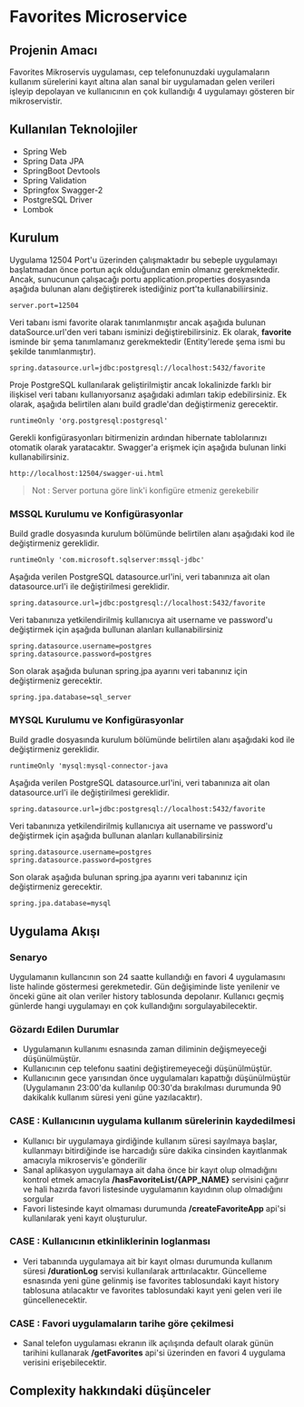 # Favorites Microservice

## Projenin Amacı
Favorites Mikroservis uygulaması, cep telefonunuzdaki uygulamaların kullanım sürelerini kayıt altına alan sanal bir uygulamadan gelen verileri işleyip depolayan ve kullanıcının en çok kullandığı 4 uygulamayı gösteren bir mikroservistir. 

## Kullanılan Teknolojiler
* Spring Web
* Spring Data JPA
* SpringBoot Devtools
* Spring Validation
* Springfox Swagger-2
* PostgreSQL Driver
* Lombok

## Kurulum

Uygulama 12504 Port'u üzerinden çalışmaktadır bu sebeple uygulamayı başlatmadan önce portun açık olduğundan emin olmanız gerekmektedir. Ancak, sunucunun çalışacağı portu application.properties dosyasında aşağıda bulunan alanı değiştirerek istediğiniz port'ta kullanabiliirsiniz.
```
server.port=12504
```

Veri tabanı ismi favorite olarak tanımlanmıştır ancak aşağıda bulunan dataSource.url'den veri tabanı isminizi değiştirebilirsiniz. Ek olarak,  **favorite** isminde bir şema tanımlamanız gerekmektedir (Entity'lerede şema ismi bu şekilde tanımlanmıştır).
```
spring.datasource.url=jdbc:postgresql://localhost:5432/favorite
```

Proje PostgreSQL kullanılarak geliştirilmiştir ancak lokalinizde farklı bir ilişkisel veri tabanı kullanıyorsanız aşağıdaki adımları takip edebilirsiniz. Ek olarak, aşağıda belirtilen alanı build gradle'dan değiştirmeniz gerecektir.
```
runtimeOnly 'org.postgresql:postgresql'
```

Gerekli konfigürasyonları bitirmenizin ardından hibernate tablolarınızı otomatik olarak yaratacaktır. Swagger'a erişmek için aşağıda bulunan linki kullanabilirsiniz.
```
http://localhost:12504/swagger-ui.html
```
> Not : Server portuna göre link'i konfigüre etmeniz gerekebilir

### MSSQL Kurulumu ve Konfigürasyonlar
Build gradle dosyasında kurulum bölümünde belirtilen alanı aşağıdaki kod ile değiştirmeniz gereklidir.
```
runtimeOnly 'com.microsoft.sqlserver:mssql-jdbc'
```

Aşağıda verilen PostgreSQL datasource.url'ini, veri tabanınıza ait olan datasource.url'i ile değiştirilmesi gereklidir.
```
spring.datasource.url=jdbc:postgresql://localhost:5432/favorite
```

Veri tabanınıza yetkilendirilmiş kullanıcıya ait username ve password'u değiştirmek için aşağıda bullunan alanları kullanabilirsiniz
``` 
spring.datasource.username=postgres
spring.datasource.password=postgres
```

Son olarak aşağıda bulunan spring.jpa ayarını veri tabanınız için değiştirmeniz gerecektir.
``` 
spring.jpa.database=sql_server
```

### MYSQL Kurulumu ve Konfigürasyonlar
Build gradle dosyasında kurulum bölümünde belirtilen alanı aşağıdaki kod ile değiştirmeniz gereklidir.
```
runtimeOnly 'mysql:mysql-connector-java
```

Aşağıda verilen PostgreSQL datasource.url'ini, veri tabanınıza ait olan datasource.url'i ile değiştirilmesi gereklidir.
```
spring.datasource.url=jdbc:postgresql://localhost:5432/favorite
```

Veri tabanınıza yetkilendirilmiş kullanıcıya ait username ve password'u değiştirmek için aşağıda bullunan alanları kullanabilirsiniz
```
spring.datasource.username=postgres  
spring.datasource.password=postgres
```

Son olarak aşağıda bulunan spring.jpa ayarını veri tabanınız için değiştirmeniz gerecektir.
```
spring.jpa.database=mysql
```

## Uygulama Akışı

### Senaryo
Uygulamanın kullancının son 24 saatte kullandığı en favori 4 uygulamasını liste halinde göstermesi gerekmetedir. Gün değişiminde liste yenilenir ve önceki güne ait olan veriler history tablosunda depolanır. Kullanıcı geçmiş günlerde hangi uygulamayı en çok kullandığını sorgulayabilecektir.

### Gözardı Edilen Durumlar
* Uygulamanın kullanımı esnasında zaman diliminin değişmeyeceği düşünülmüştür.
* Kullanıcının cep telefonu saatini değiştiremeyeceği düşünülmüştür.
* Kullanıcının gece yarısından önce uygulamaları kapattığı düşünülmüştür (Uygulamanın 23:00'da kullanılıp 00:30'da bırakılması durumunda 90 dakikalık kullanım süresi yeni güne yazılacaktır). 

### CASE : Kullanıcının uygulama kullanım sürelerinin kaydedilmesi
* Kullanıcı bir uygulamaya girdiğinde kullanım süresi sayılmaya başlar, kullanmayı bitirdiğinde ise harcadığı süre dakika cinsinden kayıtlanmak amacıyla mikroservis'e gönderilir
* Sanal aplikasyon uygulamaya ait daha önce bir kayıt olup olmadığını kontrol etmek amacıyla **/hasFavoriteList/{APP_NAME}** servisini çağırır ve hali hazırda favori listesinde uygulamanın kayıdının olup olmadığını sorgular
* Favori listesinde kayıt olmaması durumunda **/createFavoriteApp** api'si kullanılarak yeni kayıt oluşturulur.

### CASE : Kullanıcının etkinliklerinin loglanması
* Veri tabanında uygulamaya ait bir kayıt olması durumunda kullanım süresi **/durationLog** servisi kullanılarak arttırılacaktır. Güncelleme esnasında yeni güne gelinmiş ise favorites tablosundaki kayıt history tablosuna atılacaktır ve favorites tablosundaki kayıt yeni gelen veri ile güncellenecektir.

### CASE : Favori uygulamaların tarihe göre çekilmesi
* Sanal telefon uygulaması ekranın ilk açılışında default olarak günün tarihini kullanarak **/getFavorites** api'si üzerinden en favori 4 uygulama verisini erişebilecektir.

## Complexity hakkındaki düşünceler

